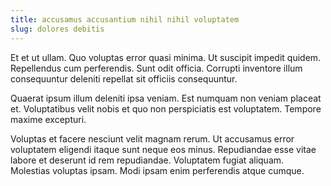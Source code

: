 ```yaml
---
title: accusamus accusantium nihil nihil voluptatem
slug: dolores debitis
---
```


Et et ut ullam. Quo voluptas error quasi minima. Ut suscipit impedit quidem. Repellendus cum perferendis. Sunt odit officia. Corrupti inventore illum consequuntur deleniti repellat sit officiis consequuntur.

Quaerat ipsum illum deleniti ipsa veniam. Est numquam non veniam placeat et. Voluptatibus velit nobis et quo non perspiciatis est voluptatem. Tempore maxime excepturi.

Voluptas et facere nesciunt velit magnam rerum. Ut accusamus error voluptatem eligendi itaque sunt neque eos minus. Repudiandae esse vitae labore et deserunt id rem repudiandae. Voluptatem fugiat aliquam. Molestias voluptas ipsam. Modi ipsam enim perferendis atque cumque.
